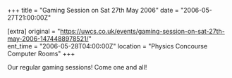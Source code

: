 +++
title = "Gaming Session on Sat 27th May 2006"
date = "2006-05-27T21:00:00Z"

[extra]
original = "https://uwcs.co.uk/events/gaming-session-on-sat-27th-may-2006-1474488978521/"    
ent_time = "2006-05-28T04:00:00Z"
location = "Physics Concourse Computer Rooms"
+++

Our regular gaming sessions\! Come one and all\!


